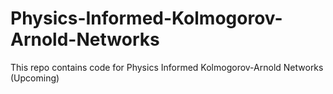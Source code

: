 # Physics-Informed-Kolmogorov-Arnold-Networks
This repo contains code for Physics Informed Kolmogorov-Arnold Networks (Upcoming)
